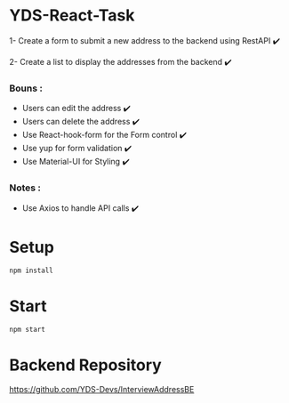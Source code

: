 # YDS-React-Task

1- Create a form to submit a new address to the backend using RestAPI :heavy_check_mark:

2- Create a list to display the addresses from the backend :heavy_check_mark:

### Bouns :

- Users can edit the address :heavy_check_mark:
- Users can delete the address :heavy_check_mark:
- Use React-hook-form for the Form control :heavy_check_mark:
- Use yup for form validation :heavy_check_mark:
- Use Material-UI for Styling :heavy_check_mark:

### Notes :

- Use Axios to handle API calls :heavy_check_mark:

# Setup

```
npm install
```

# Start

```
npm start
```

# Backend Repository

https://github.com/YDS-Devs/InterviewAddressBE
